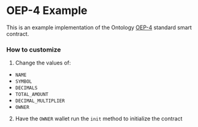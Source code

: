 # OEP-4 Example

This is an example implementation of the Ontology [OEP-4](https://github.com/ontio/OEPs/blob/master/OEPS/OEP-4.mediawiki) standard smart contract.

### How to customize

1) Change the values of:
  - `NAME`
  - `SYMBOL`
  - `DECIMALS`
  - `TOTAL_AMOUNT`
  - `DECIMAL_MULTIPLIER`
  - `OWNER`
2) Have the `OWNER` wallet run the `init` method to initialize the contract
